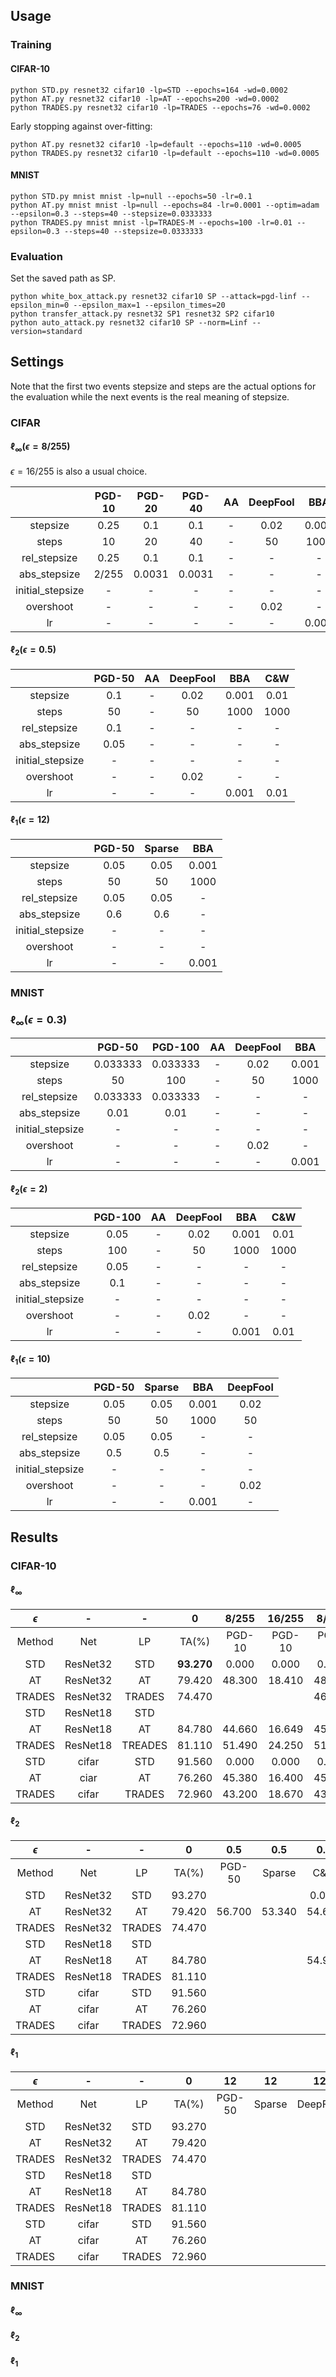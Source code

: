 

## Usage

### Training

#### CIFAR-10


    python STD.py resnet32 cifar10 -lp=STD --epochs=164 -wd=0.0002
    python AT.py resnet32 cifar10 -lp=AT --epochs=200 -wd=0.0002
    python TRADES.py resnet32 cifar10 -lp=TRADES --epochs=76 -wd=0.0002



Early stopping against over-fitting:

```
python AT.py resnet32 cifar10 -lp=default --epochs=110 -wd=0.0005
python TRADES.py resnet32 cifar10 -lp=default --epochs=110 -wd=0.0005
```



#### MNIST



```
python STD.py mnist mnist -lp=null --epochs=50 -lr=0.1
python AT.py mnist mnist -lp=null --epochs=84 -lr=0.0001 --optim=adam --epsilon=0.3 --steps=40 --stepsize=0.0333333
python TRADES.py mnist mnist -lp=TRADES-M --epochs=100 -lr=0.01 --epsilon=0.3 --steps=40 --stepsize=0.0333333
```



### Evaluation


Set the saved path as SP.

    python white_box_attack.py resnet32 cifar10 SP --attack=pgd-linf --epsilon_min=0 --epsilon_max=1 --epsilon_times=20
    python transfer_attack.py resnet32 SP1 resnet32 SP2 cifar10
    python auto_attack.py resnet32 cifar10 SP --norm=Linf --version=standard





## Settings



Note that the first two events stepsize and steps are the actual options for the evaluation while the next events is the real meaning of stepsize.



### CIFAR

#### $\ell_{\infty}(\epsilon=8/255)$



$\epsilon=16/255$ is also a usual choice.

|                  | PGD-10 | PGD-20 | PGD-40 |  AA  | DeepFool |  BBA  | FGSM |
| :--------------: | :----: | :----: | :----: | :--: | :------: | :---: | :--: |
|     stepsize     |  0.25  |  0.1   |  0.1   |  -   |   0.02   | 0.001 |  -   |
|      steps       |   10   |   20   |   40   |  -   |    50    | 1000  |  -   |
|   rel_stepsize   |  0.25  |  0.1   |  0.1   |  -   |    -     |   -   |  -   |
|   abs_stepsize   | 2/255  | 0.0031 | 0.0031 |  -   |    -     |   -   |  -   |
| initial_stepsize |   -    |   -    |   -    |  -   |    -     |   -   |  -   |
|    overshoot     |   -    |   -    |   -    |  -   |   0.02   |   -   |  -   |
|        lr        |   -    |   -    |   -    |  -   |    -     | 0.001 |  -   |



#### $\ell_2 (\epsilon=0.5)$



|                  | PGD-50 |  AA  | DeepFool |  BBA  | C&W  |
| :--------------: | :----: | :--: | :------: | :---: | :--: |
|     stepsize     |  0.1   |  -   |   0.02   | 0.001 | 0.01 |
|      steps       |   50   |  -   |    50    | 1000  | 1000 |
|   rel_stepsize   |  0.1   |  -   |    -     |   -   |  -   |
|   abs_stepsize   |  0.05  |  -   |    -     |   -   |  -   |
| initial_stepsize |   -    |  -   |    -     |   -   |  -   |
|    overshoot     |   -    |  -   |   0.02   |   -   |  -   |
|        lr        |   -    |  -   |    -     | 0.001 | 0.01 |



#### $\ell_1 (\epsilon=12)$



|                  | PGD-50 | Sparse |  BBA  |
| :--------------: | :----: | :----: | :---: |
|     stepsize     |  0.05  |  0.05  | 0.001 |
|      steps       |   50   |   50   | 1000  |
|   rel_stepsize   |  0.05  |  0.05  |   -   |
|   abs_stepsize   |  0.6   |  0.6   |   -   |
| initial_stepsize |   -    |   -    |   -   |
|    overshoot     |   -    |   -    |   -   |
|        lr        |   -    |   -    | 0.001 |



### MNIST

### $\ell_{\infty} (\epsilon=0.3)$



|                  |  PGD-50  | PGD-100  |  AA  | DeepFool |  BBA  | FGSM |
| :--------------: | :------: | :------: | :--: | :------: | :---: | :--: |
|     stepsize     | 0.033333 | 0.033333 |  -   |   0.02   | 0.001 |  -   |
|      steps       |    50    |   100    |  -   |    50    | 1000  |  -   |
|   rel_stepsize   | 0.033333 | 0.033333 |  -   |    -     |   -   |  -   |
|   abs_stepsize   |   0.01   |   0.01   |  -   |    -     |   -   |  -   |
| initial_stepsize |    -     |    -     |  -   |    -     |   -   |  -   |
|    overshoot     |    -     |    -     |  -   |   0.02   |   -   |  -   |
|        lr        |    -     |    -     |  -   |    -     | 0.001 |  -   |



#### $\ell_2 (\epsilon=2)$



|                  | PGD-100 |  AA  | DeepFool |  BBA  | C&W  |
| :--------------: | :-----: | :--: | :------: | :---: | :--: |
|     stepsize     |  0.05   |  -   |   0.02   | 0.001 | 0.01 |
|      steps       |   100   |  -   |    50    | 1000  | 1000 |
|   rel_stepsize   |  0.05   |  -   |    -     |   -   |  -   |
|   abs_stepsize   |   0.1   |  -   |    -     |   -   |  -   |
| initial_stepsize |    -    |  -   |    -     |   -   |  -   |
|    overshoot     |    -    |  -   |   0.02   |   -   |  -   |
|        lr        |    -    |  -   |    -     | 0.001 | 0.01 |



#### $\ell_1 (\epsilon=10)$



|                  | PGD-50 | Sparse |  BBA  | DeepFool |
| :--------------: | :----: | :----: | :---: | :------: |
|     stepsize     |  0.05  |  0.05  | 0.001 |   0.02   |
|      steps       |   50   |   50   | 1000  |    50    |
|   rel_stepsize   |  0.05  |  0.05  |   -   |    -     |
|   abs_stepsize   |  0.5   |  0.5   |   -   |    -     |
| initial_stepsize |   -    |   -    |   -   |    -     |
|    overshoot     |   -    |   -    |   -   |   0.02   |
|        lr        |   -    |   -    | 0.001 |    -     |



## Results



### CIFAR-10

#### $\ell_{\infty}$

| $\epsilon$ |    -     |    -    |     0      | 8/255  | 16/255 | 8/255  | 16/255 | 8/255  | 16/255 | 8/255  | 16/255 |  8/255   |  16/255  | 8/255 | 16/255 | 8/255  | 16/255 |
| :--------: | :------: | :-----: | :--------: | :----: | :----: | :----: | :----: | :----: | :----: | :----: | :----: | :------: | :------: | :---: | :----: | :----: | :----: |
|   Method   |   Net    |   LP    |   TA(%)    | PGD-10 | PGD-10 | PGD-20 | PGD-20 | PGD-40 | PGD-40 |   AA   |   AA   | DeepFool | DeepFool |  BBA  |  BBA   |  FGSM  |  FGSM  |
|    STD     | ResNet32 |   STD   | **93.270** | 0.000  | 0.000  | 0.000  | 0.000  | 0.000  | 0.000  | 0.000  | 0.000  |  0.019   |  0.000   |   -   |   -    | 21.800 | 14.150 |
|     AT     | ResNet32 |   AT    |   79.420   | 48.300 | 18.410 | 48.440 | 19.280 | 47.460 | 15.500 | 42.990 | 10.920 |  48.700  |  25.500  |   -   |   -    | 53.390 | 35.140 |
|   TRADES   | ResNet32 | TRADES  |   74.470   |        |        | 46.120 |        |        |        |        |        |          |          |   -   |   -    |        |        |
|    STD     | ResNet18 |   STD   |            |        |        |        |        |        |        |        |        |          |          |   -   |   -    |        |        |
|     AT     | ResNet18 |   AT    |   84.780   | 44.660 | 16.649 | 45.450 | 17.530 | 43.210 | 13.670 | 41.400 | 8.490  |  50.230  |  26.670  |   -   |   -    | 53.400 | 35.060 |
|   TRADES   | ResNet18 | TREADES |   81.110   | 51.490 | 24.250 | 51.840 | 25.070 | 50.770 | 22.090 |        |        |  52.280  |  32.580  |   -   |   -    | 55.880 | 38.210 |
|    STD     |  cifar   |   STD   |   91.560   | 0.000  | 0.000  | 0.000  | 0.000  | 0.000  | 0.000  | 0.000  | 0.000  |  0.000   |  0.000   |   -   |   -    | 9.800  | 8.000  |
|     AT     |   ciar   |   AT    |   76.260   | 45.380 | 16.400 | 45.800 | 17.220 | 44.510 | 14.020 | 39.680 | 9.450  |  45.110  |  21.310  |   -   |   -    | 50.620 | 30.500 |
|   TRADES   |  cifar   | TRADES  |   72.960   | 43.200 | 18.670 | 43.410 | 19.050 | 42.650 | 17.420 | 37.600 | 12.210 |  41.720  |  20.510  |   -   |   -    | 46.350 | 26.830 |



#### $\ell_2$



| $\epsilon$ |    -     |    -    |   0    |  0.5   | 0.5  |  0.5  |   0.5    |
| :--------: | :------: | :----: | :----: | :--: | :---: | :------: | :------: |
|   Method   |   Net    |   LP   | TA(%)  | PGD-50 |  Sparse  |  C&W  | DeepFool |
|    STD     | ResNet32 | STD | 93.270 |        |      | 0.000 |          |
|     AT     | ResNet32 | AT | 79.420 | 56.700 | 53.340 |   54.670    |  58.480  |
|   TRADES   | ResNet32 | TRADES | 74.470 |        |      |       |          |
| STD | ResNet18 | STD | | | | | |
| AT | ResNet18 | AT | 84.780 | | | 54.900 | |
| TRADES | ResNet18 | TRADES | 81.110 | | | | |
| STD | cifar | STD | 91.560 | | | | |
| AT | cifar | AT | 76.260 | | | | |
| TRADES | cifar | TRADES | 72.960 | | | | |



#### $\ell_1$

| $\epsilon$ |    -     |   -    |   0    |   12   |   12   |    12    |
| :--------: | :------: | :----: | :----: | :----: | :----: | :------: |
|   Method   |   Net    |   LP   | TA(%)  | PGD-50 | Sparse | DeepFool |
|    STD     | ResNet32 |  STD   | 93.270 |        |        |          |
|     AT     | ResNet32 |   AT   | 79.420 |        |        |          |
|   TRADES   | ResNet32 | TRADES | 74.470 |        |        |          |
|    STD     | ResNet18 |  STD   |        |        |        |          |
|     AT     | ResNet18 |   AT   | 84.780 |        |        |          |
|   TRADES   | ResNet18 | TRADES | 81.110 |        |        |          |
|    STD     |  cifar   |  STD   | 91.560 |        |        |          |
|     AT     |  cifar   |   AT   | 76.260 |        |        |          |
|   TRADES   |  cifar   | TRADES | 72.960 |        |        |          |



### MNIST



#### $\ell_{\infty}$



#### $\ell_2$



#### $\ell_1$